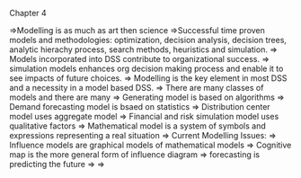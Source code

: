 Chapter 4

=>Modelling is as much as art then science
=>Successful time proven models and methodologies: optimization, decision analysis, decision trees, analytic hierachy process, search        methods, heuristics and simulation.
=> Models incorporated into DSS contribute to organizational success.
=> simulation models enhances org decision making process and enable it to see impacts of future choices.
=> Modelling is the key element in most DSS and a necessity in a model based DSS.
=> There are many classes of models and there are many 
=> Generating model is based on algorithms 
=> Demand forecasting model is bsaed on statistics
=> Distribution center model uses aggregate model
=> Financial and risk simulation model uses qualitative factors
=> Mathematical model is a system of symbols and expressions representing a real situation
=> Current Modelling Issues:
=> Influence models are graphical models of mathematical models
=> Cognitive map is the more general form of influence diagram
=> forecasting is predicting the future
=> 
=> 
